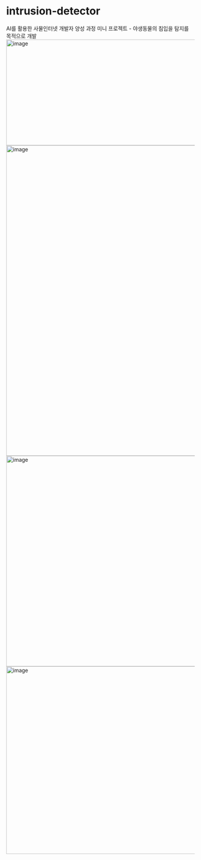 # intrusion-detector
AI를 활용한 사물인터넷 개발자 양성 과정 미니 프로젝트 - 야생동물의 침입을 탐지를 목적으로 개발
<img width="653" height="282" alt="image" src="https://github.com/user-attachments/assets/e4938183-059a-4cc3-9f67-e339e26c1526" />
<img width="517" height="827" alt="image" src="https://github.com/user-attachments/assets/54711454-11f7-4969-80af-74b0dc22ba40" />
<img width="649" height="561" alt="image" src="https://github.com/user-attachments/assets/bcc77af1-688d-40be-992c-2b79804520c0" />
<img width="666" height="500" alt="image" src="https://github.com/user-attachments/assets/504f268f-f18e-434f-b4a9-911023b63ab0" />
